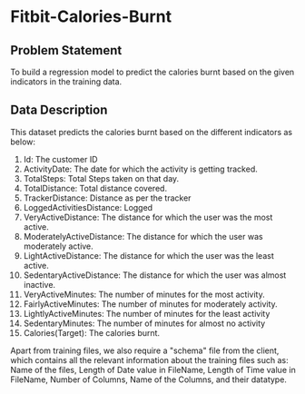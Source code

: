 # Fitbit-Calories-Burnt
## Problem Statement
To build a regression model to predict the calories burnt based on the given indicators in the training data. 

## Data Description
This dataset predicts the calories burnt based on the different indicators as below:

1.	Id: The customer ID
2.	ActivityDate: The date for which the activity is getting tracked.
3.	TotalSteps:  Total Steps taken on that day.
4.	TotalDistance: Total distance covered.
5.	TrackerDistance: Distance as per the tracker
6.	LoggedActivitiesDistance: Logged 
7.	VeryActiveDistance: The distance for which the user was the most active. 
8.	ModeratelyActiveDistance: The distance for which the user was moderately active.
9.	LightActiveDistance: The distance for which the user was the least active.
10.	SedentaryActiveDistance: The distance for which the user was almost inactive.
11.	VeryActiveMinutes: The number of minutes for the most activity.
12.	FairlyActiveMinutes: The number of minutes for moderately activity.
13.	LightlyActiveMinutes: The number of minutes for the least activity
14.	SedentaryMinutes: The number of minutes for almost no activity
15.	Calories(Target): The calories burnt. 

Apart from training files, we also require a "schema" file from the client, which contains all the relevant information about the training files such as:
Name of the files, Length of Date value in FileName, Length of Time value in FileName, Number of Columns, Name of the Columns, and their datatype.
